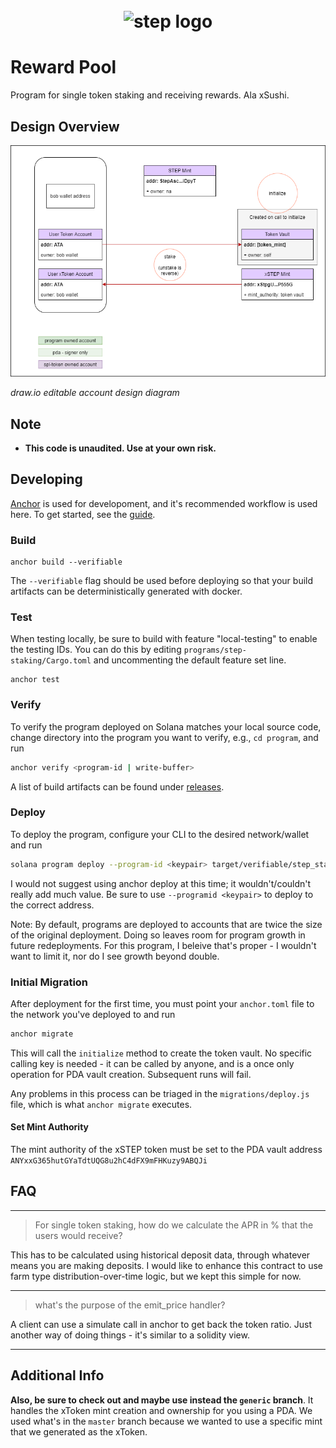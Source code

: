 <h1 align="center">
  <br>
   <img width="400" src="https://github.com/step-finance/step-staking/blob/main/logo.svg?raw=true" alt="step logo"/>
  <br>
</h1>

# Reward Pool

Program for single token staking and receiving rewards. Ala xSushi.

## Design Overview

![account design diagram](https://github.com/step-finance/step-staking/blob/main/account-design.png?raw=true)

*draw.io editable account design diagram*

## Note

- **This code is unaudited. Use at your own risk.**

## Developing

[Anchor](https://github.com/project-serum/anchor) is used for developoment, and it's
recommended workflow is used here. To get started, see the [guide](https://project-serum.github.io/anchor/getting-started/introduction.html).

### Build

```
anchor build --verifiable
```

The `--verifiable` flag should be used before deploying so that your build artifacts
can be deterministically generated with docker.

### Test

When testing locally, be sure to build with feature "local-testing" to enable the testing IDs.  You can do this by editing `programs/step-staking/Cargo.toml` and uncommenting the default feature set line.

```
anchor test
```

### Verify

To verify the program deployed on Solana matches your local source code, change directory
into the program you want to verify, e.g., `cd program`, and run

```bash
anchor verify <program-id | write-buffer>
```

A list of build artifacts can be found under [releases](https://github.com/step-finance/reward-pool/releases).

### Deploy

To deploy the program, configure your CLI to the desired network/wallet and run 

```bash
solana program deploy --program-id <keypair> target/verifiable/step_staking.so
```

I would not suggest using anchor deploy at this time; it wouldn't/couldn't really add much value.  Be sure to use `--programid <keypair>` to deploy to the correct address.

Note: By default, programs are deployed to accounts that are twice the size of the original deployment. Doing so leaves room for program growth in future redeployments. For this program, I beleive that's proper - I wouldn't want to limit it, nor do I see growth beyond double.

### Initial Migration

After deployment for the first time, you must point your `anchor.toml` file to the network you've deployed to and run 


```bash
anchor migrate
```

This will call the `initialize` method to create the token vault. No specific calling key is needed - it can be called by anyone, and is a once only operation for PDA vault creation.  Subsequent runs will fail.

Any problems in this process can be triaged in the `migrations/deploy.js` file, which is what `anchor migrate` executes.

#### Set Mint Authority

The mint authority of the xSTEP token must be set to the PDA vault address `ANYxxG365hutGYaTdtUQG8u2hC4dFX9mFHKuzy9ABQJi`

## FAQ

---

> For single token staking, how do we calculate the APR in % that the users would receive? 

This has to be calculated using historical deposit data, through whatever means you are making deposits.  I would like to enhance this contract to use farm type distribution-over-time logic, but we kept this simple for now.

---

> what's the purpose of the emit_price handler?
 
A client can use a simulate call in anchor to get back the token ratio.  Just another way of doing things - it's similar to a solidity view.

---

## Additional Info

**Also, be sure to check out and maybe use instead the `generic` branch**.  It handles the xToken mint creation and ownership for you using a PDA.  We used what's in the `master` branch because we wanted to use a specific mint that we generated as the xToken.
